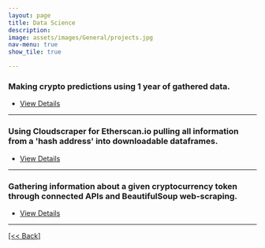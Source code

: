 ```yaml
---
layout: page
title: Data Science
description:
image: assets/images/General/projects.jpg
nav-menu: true
show_tile: true

---
```


### Making crypto predictions using 1 year of gathered data.

<ul class="actions">
   <li><a href="https://cvanchieri.github.io/Portfolio/posts/CryptoPredictionsPost/Post_CryptoPredictions.html" class="button next">View Details</a></li>
</ul>

---

### Using Cloudscraper for Etherscan.io pulling all information from a 'hash address' into downloadable dataframes.

<ul class="actions">
   <li><a href="https://cvanchieri.github.io/Portfolio/posts/EtherscanAddressScraperPost/Post_EtherscanAddressScraper.html" class="button next">View Details</a></li>
</ul>

---

### Gathering information about a given cryptocurrency token through connected APIs and BeautifulSoup web-scraping.

<ul class="actions">
   <li><a href="https://cvanchieri.github.io/Portfolio/posts/CryptoTokenScraperPost/Post_CryptoTokenScraper.html" class="button next">View Details</a></li>
</ul>




---
[[<< Back]](https://cvanchieri.github.io/Portfolio)